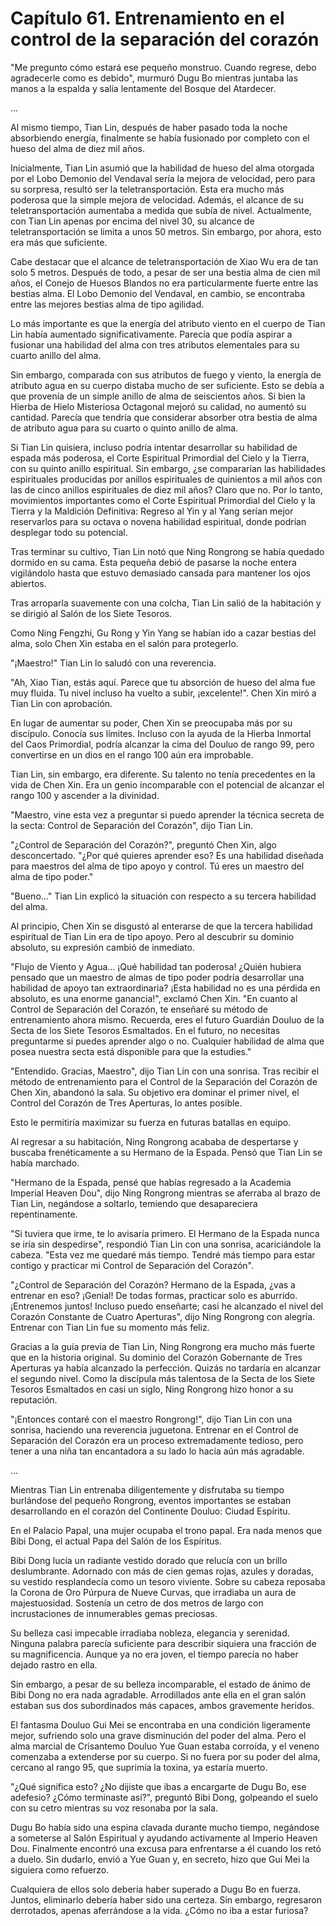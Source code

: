 
# Capítulo 61. Entrenamiento en el control de la separación del corazón


"Me pregunto cómo estará ese pequeño monstruo. Cuando regrese, debo agradecerle como es debido", murmuró Dugu Bo mientras juntaba las manos a la espalda y salía lentamente del Bosque del Atardecer.

...

Al mismo tiempo, Tian Lin, después de haber pasado toda la noche absorbiendo energía, finalmente se había fusionado por completo con el hueso del alma de diez mil años.

Inicialmente, Tian Lin asumió que la habilidad de hueso del alma otorgada por el Lobo Demonio del Vendaval sería la mejora de velocidad, pero para su sorpresa, resultó ser la teletransportación. Esta era mucho más poderosa que la simple mejora de velocidad. Además, el alcance de su teletransportación aumentaba a medida que subía de nivel. Actualmente, con Tian Lin apenas por encima del nivel 30, su alcance de teletransportación se limita a unos 50 metros. Sin embargo, por ahora, esto era más que suficiente.

Cabe destacar que el alcance de teletransportación de Xiao Wu era de tan solo 5 metros. Después de todo, a pesar de ser una bestia alma de cien mil años, el Conejo de Huesos Blandos no era particularmente fuerte entre las bestias alma. El Lobo Demonio del Vendaval, en cambio, se encontraba entre las mejores bestias alma de tipo agilidad.

Lo más importante es que la energía del atributo viento en el cuerpo de Tian Lin había aumentado significativamente. Parecía que podía aspirar a fusionar una habilidad del alma con tres atributos elementales para su cuarto anillo del alma.

Sin embargo, comparada con sus atributos de fuego y viento, la energía de atributo agua en su cuerpo distaba mucho de ser suficiente. Esto se debía a que provenía de un simple anillo de alma de seiscientos años. Si bien la Hierba de Hielo Misteriosa Octagonal mejoró su calidad, no aumentó su cantidad. Parecía que tendría que considerar absorber otra bestia de alma de atributo agua para su cuarto o quinto anillo de alma.

Si Tian Lin quisiera, incluso podría intentar desarrollar su habilidad de espada más poderosa, el Corte Espiritual Primordial del Cielo y la Tierra, con su quinto anillo espiritual. Sin embargo, ¿se compararían las habilidades espirituales producidas por anillos espirituales de quinientos a mil años con las de cinco anillos espirituales de diez mil años? Claro que no. Por lo tanto, movimientos importantes como el Corte Espiritual Primordial del Cielo y la Tierra y la Maldición Definitiva: Regreso al Yin y al Yang serían mejor reservarlos para su octava o novena habilidad espiritual, donde podrían desplegar todo su potencial.

Tras terminar su cultivo, Tian Lin notó que Ning Rongrong se había quedado dormido en su cama. Esta pequeña debió de pasarse la noche entera vigilándolo hasta que estuvo demasiado cansada para mantener los ojos abiertos.

Tras arroparla suavemente con una colcha, Tian Lin salió de la habitación y se dirigió al Salón de los Siete Tesoros.

Como Ning Fengzhi, Gu Rong y Yin Yang se habían ido a cazar bestias del alma, solo Chen Xin estaba en el salón para protegerlo.

"¡Maestro!" Tian Lin lo saludó con una reverencia.

"Ah, Xiao Tian, estás aquí. Parece que tu absorción de hueso del alma fue muy fluida. Tu nivel incluso ha vuelto a subir, ¡excelente!". Chen Xin miró a Tian Lin con aprobación.

En lugar de aumentar su poder, Chen Xin se preocupaba más por su discípulo. Conocía sus límites. Incluso con la ayuda de la Hierba Inmortal del Caos Primordial, podría alcanzar la cima del Douluo de rango 99, pero convertirse en un dios en el rango 100 aún era improbable.

Tian Lin, sin embargo, era diferente. Su talento no tenía precedentes en la vida de Chen Xin. Era un genio incomparable con el potencial de alcanzar el rango 100 y ascender a la divinidad.

"Maestro, vine esta vez a preguntar si puedo aprender la técnica secreta de la secta: Control de Separación del Corazón", dijo Tian Lin.

"¿Control de Separación del Corazón?", preguntó Chen Xin, algo desconcertado. "¿Por qué quieres aprender eso? Es una habilidad diseñada para maestros del alma de tipo apoyo y control. Tú eres un maestro del alma de tipo poder."

"Bueno..." Tian Lin explicó la situación con respecto a su tercera habilidad del alma.

Al principio, Chen Xin se disgustó al enterarse de que la tercera habilidad espiritual de Tian Lin era de tipo apoyo. Pero al descubrir su dominio absoluto, su expresión cambió de inmediato.

"Flujo de Viento y Agua... ¡Qué habilidad tan poderosa! ¿Quién hubiera pensado que un maestro de almas de tipo poder podría desarrollar una habilidad de apoyo tan extraordinaria? ¡Esta habilidad no es una pérdida en absoluto, es una enorme ganancia!", exclamó Chen Xin. "En cuanto al Control de Separación del Corazón, te enseñaré su método de entrenamiento ahora mismo. Recuerda, eres el futuro Guardián Douluo de la Secta de los Siete Tesoros Esmaltados. En el futuro, no necesitas preguntarme si puedes aprender algo o no. Cualquier habilidad de alma que posea nuestra secta está disponible para que la estudies."

"Entendido. Gracias, Maestro", dijo Tian Lin con una sonrisa. Tras recibir el método de entrenamiento para el Control de la Separación del Corazón de Chen Xin, abandonó la sala. Su objetivo era dominar el primer nivel, el Control del Corazón de Tres Aperturas, lo antes posible.

Esto le permitiría maximizar su fuerza en futuras batallas en equipo.

Al regresar a su habitación, Ning Rongrong acababa de despertarse y buscaba frenéticamente a su Hermano de la Espada. Pensó que Tian Lin se había marchado.

"Hermano de la Espada, pensé que habías regresado a la Academia Imperial Heaven Dou", dijo Ning Rongrong mientras se aferraba al brazo de Tian Lin, negándose a soltarlo, temiendo que desapareciera repentinamente.

"Si tuviera que irme, te lo avisaría primero. El Hermano de la Espada nunca se iría sin despedirse", respondió Tian Lin con una sonrisa, acariciándole la cabeza. "Esta vez me quedaré más tiempo. Tendré más tiempo para estar contigo y practicar mi Control de Separación del Corazón".

"¿Control de Separación del Corazón? Hermano de la Espada, ¿vas a entrenar en eso? ¡Genial! De todas formas, practicar solo es aburrido. ¡Entrenemos juntos! Incluso puedo enseñarte; casi he alcanzado el nivel del Corazón Constante de Cuatro Aperturas", dijo Ning Rongrong con alegría. Entrenar con Tian Lin fue su momento más feliz.

Gracias a la guía previa de Tian Lin, Ning Rongrong era mucho más fuerte que en la historia original. Su dominio del Corazón Gobernante de Tres Aperturas ya había alcanzado la perfección. Quizás no tardaría en alcanzar el segundo nivel. Como la discípula más talentosa de la Secta de los Siete Tesoros Esmaltados en casi un siglo, Ning Rongrong hizo honor a su reputación.

"¡Entonces contaré con el maestro Rongrong!", dijo Tian Lin con una sonrisa, haciendo una reverencia juguetona. Entrenar en el Control de Separación del Corazón era un proceso extremadamente tedioso, pero tener a una niña tan encantadora a su lado lo hacía aún más agradable.

...

Mientras Tian Lin entrenaba diligentemente y disfrutaba su tiempo burlándose del pequeño Rongrong, eventos importantes se estaban desarrollando en el corazón del Continente Douluo: Ciudad Espíritu.

En el Palacio Papal, una mujer ocupaba el trono papal. Era nada menos que Bibi Dong, el actual Papa del Salón de los Espíritus.

Bibi Dong lucía un radiante vestido dorado que relucía con un brillo deslumbrante. Adornado con más de cien gemas rojas, azules y doradas, su vestido resplandecía como un tesoro viviente. Sobre su cabeza reposaba la Corona de Oro Púrpura de Nueve Curvas, que irradiaba un aura de majestuosidad. Sostenía un cetro de dos metros de largo con incrustaciones de innumerables gemas preciosas.

Su belleza casi impecable irradiaba nobleza, elegancia y serenidad. Ninguna palabra parecía suficiente para describir siquiera una fracción de su magnificencia. Aunque ya no era joven, el tiempo parecía no haber dejado rastro en ella.

Sin embargo, a pesar de su belleza incomparable, el estado de ánimo de Bibi Dong no era nada agradable. Arrodillados ante ella en el gran salón estaban sus dos subordinados más capaces, ambos gravemente heridos.

El fantasma Douluo Gui Mei se encontraba en una condición ligeramente mejor, sufriendo solo una grave disminución del poder del alma. Pero el alma marcial de Crisantemo Douluo Yue Guan estaba corroída, y el veneno comenzaba a extenderse por su cuerpo. Si no fuera por su poder del alma, cercano al rango 95, que suprimía la toxina, ya estaría muerto.

"¿Qué significa esto? ¿No dijiste que ibas a encargarte de Dugu Bo, ese adefesio? ¿Cómo terminaste así?", preguntó Bibi Dong, golpeando el suelo con su cetro mientras su voz resonaba por la sala.

Dugu Bo había sido una espina clavada durante mucho tiempo, negándose a someterse al Salón Espiritual y ayudando activamente al Imperio Heaven Dou. Finalmente encontró una excusa para enfrentarse a él cuando los retó a duelo. Sin dudarlo, envió a Yue Guan y, en secreto, hizo que Gui Mei la siguiera como refuerzo.

Cualquiera de ellos solo debería haber superado a Dugu Bo en fuerza. Juntos, eliminarlo debería haber sido una certeza. Sin embargo, regresaron derrotados, apenas aferrándose a la vida. ¿Cómo no iba a estar furiosa?